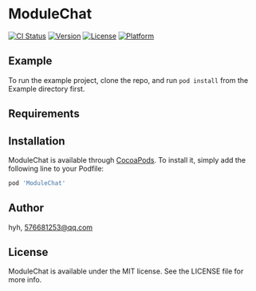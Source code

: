 # ModuleChat

[![CI Status](https://img.shields.io/travis/hyh/ModuleChat.svg?style=flat)](https://travis-ci.org/hyh/ModuleChat)
[![Version](https://img.shields.io/cocoapods/v/ModuleChat.svg?style=flat)](https://cocoapods.org/pods/ModuleChat)
[![License](https://img.shields.io/cocoapods/l/ModuleChat.svg?style=flat)](https://cocoapods.org/pods/ModuleChat)
[![Platform](https://img.shields.io/cocoapods/p/ModuleChat.svg?style=flat)](https://cocoapods.org/pods/ModuleChat)

## Example

To run the example project, clone the repo, and run `pod install` from the Example directory first.

## Requirements

## Installation

ModuleChat is available through [CocoaPods](https://cocoapods.org). To install
it, simply add the following line to your Podfile:

```ruby
pod 'ModuleChat'
```

## Author

hyh, 576681253@qq.com

## License

ModuleChat is available under the MIT license. See the LICENSE file for more info.
